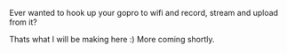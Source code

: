 Ever wanted to hook up your gopro to wifi and record, stream and upload from it? 

Thats what I will be making here :) More coming shortly.